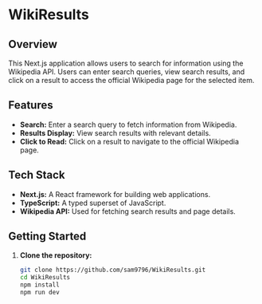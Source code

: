 # WikiResults

## Overview

This Next.js application allows users to search for information using the Wikipedia API. Users can enter search queries, view search results, and click on a result to access the official Wikipedia page for the selected item.

## Features

- **Search:** Enter a search query to fetch information from Wikipedia.
- **Results Display:** View search results with relevant details.
- **Click to Read:** Click on a result to navigate to the official Wikipedia page.

## Tech Stack

- **Next.js:** A React framework for building web applications.
- **TypeScript:** A typed superset of JavaScript.
- **Wikipedia API:** Used for fetching search results and page details.

## Getting Started

1. **Clone the repository:**

   ```bash
   git clone https://github.com/sam9796/WikiResults.git
   cd WikiResults
   npm install
   npm run dev
   
